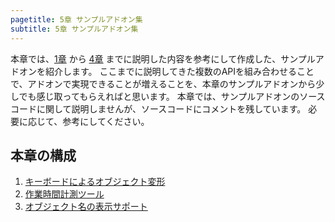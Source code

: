 ```yaml
---
pagetitle: 5章 サンプルアドオン集
subtitle: 5章 サンプルアドオン集
---
```



本章では、[1章](../chapter_01/index.html) から [4章](../chapter_04/index.html) までに説明した内容を参考にして作成した、サンプルアドオンを紹介します。
ここまでに説明してきた複数のAPIを組み合わせることで、アドオンで実現できることが増えることを、本章のサンプルアドオンから少しでも感じ取ってもらえればと思います。
本章では、サンプルアドオンのソースコードに関して説明しませんが、ソースコードにコメントを残しています。
必要に応じて、参考にしてください。


## 本章の構成

1. [キーボードによるオブジェクト変形](01_Transform_Object_with_Keybord.html)
2. [作業時間計測ツール](02_Calculate_Working_Hour.html)
3. [オブジェクト名の表示サポート](03_Display_Object_Name.html)
